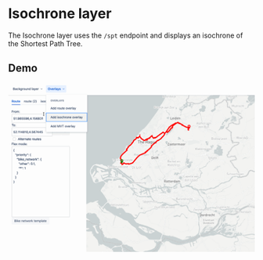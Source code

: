# Isochrone layer

The Isochrone layer uses the `/spt` endpoint and displays an isochrone of the Shortest Path Tree.

## Demo

![Isochrone Demo](assets/isochrone.gif)
